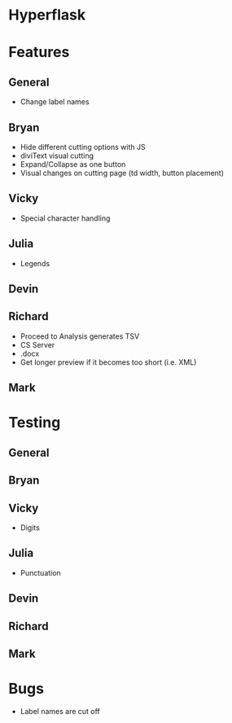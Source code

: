 Hyperflask
==========

# Features

## General

- Change label names

## Bryan

- Hide different cutting options with JS
- diviText visual cutting
- Expand/Collapse as one button
- Visual changes on cutting page (td width, button placement)

## Vicky

- Special character handling

## Julia

- Legends

## Devin

## Richard

- Proceed to Analysis generates TSV
- CS Server
- .docx
- Get longer preview if it becomes too short (i.e. XML)

## Mark


# Testing

## General

## Bryan

## Vicky

- Digits

## Julia

- Punctuation

## Devin

## Richard

## Mark


# Bugs

- Label names are cut off